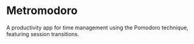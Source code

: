 # Metromodoro
A productivity app for time management using the Pomodoro technique, featuring session transitions.
